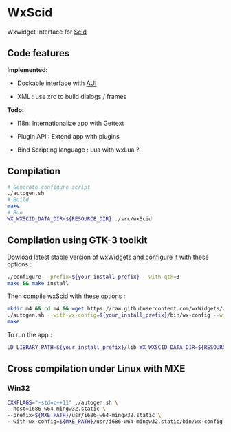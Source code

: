 
# WxScid

Wxwidget Interface for [Scid](http://scid.sourceforge.net/)

## Code features

**Implemented:**

* Dockable interface with [AUI](https://wiki.wxwidgets.org/WxAUI)

* XML : use xrc to build dialogs / frames

**Todo:**

* I18n: Internationalize app with Gettext

* Plugin API : Extend app with plugins

* Bind Scripting language : Lua with wxLua ? 


## Compilation

```bash
# Generate configure script
./autogen.sh
# Build
make
# Run
WX_WXSCID_DATA_DIR=${RESOURCE_DIR} ./src/wxScid
```
## Compilation using GTK-3 toolkit

Dowload latest stable version of wxWidgets and configure it with these options :

```bash
./configure --prefix=${your_install_prefix} --with-gtk=3
make && make install
```
Then compile wxScid with these options :

```bash
mkdir m4 && cd m4 && wget https://raw.githubusercontent.com/wxWidgets/wxWidgets/master/wxwin.m4
./autogen.sh --with-wx-config=${your_install_prefix}/bin/wx-config --with-toolkit=gtk3 --prefix=${your_install_prefix}
make
```
To run the app :

```bash
LD_LIBRARY_PATH=${your_install_prefix}/lib WX_WXSCID_DATA_DIR=${RESOURCE_DIR} ./src/wxScid
```

## Cross compilation under Linux with MXE

### Win32

```bash
CXXFLAGS="-std=c++11" ./autogen.sh \
--host=i686-w64-mingw32.static \
--prefix=${MXE_PATH}/usr/i686-w64-mingw32.static \
--with-wx-config=${MXE_PATH}/usr/i686-w64-mingw32.static/bin/wx-config
```

